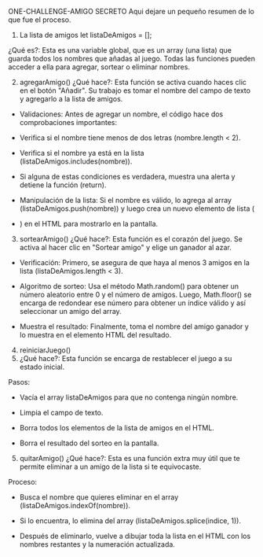 ONE-CHALLENGE-AMIGO SECRETO
Aqui dejare un pequeño resumen de lo que fue el proceso.


1. La lista de amigos
let listaDeAmigos = [];

¿Qué es?: Esta es una variable global, que es un array (una lista) que guarda todos los nombres que añadas al juego. Todas las funciones pueden acceder a ella para agregar, sortear o eliminar nombres.

2. agregarAmigo()
¿Qué hace?: Esta función se activa cuando haces clic en el botón "Añadir". Su trabajo es tomar el nombre del campo de texto y agregarlo a la lista de amigos.

- Validaciones: Antes de agregar un nombre, el código hace dos comprobaciones importantes:

 - Verifica si el nombre tiene menos de dos letras (nombre.length < 2).

 - Verifica si el nombre ya está en la lista (listaDeAmigos.includes(nombre)).

 - Si alguna de estas condiciones es verdadera, muestra una alerta y detiene la función (return).

 - Manipulación de la lista: Si el nombre es válido, lo agrega al array (listaDeAmigos.push(nombre)) y luego crea un nuevo elemento de lista (<li>) en el HTML para mostrarlo en la pantalla.

3. sortearAmigo()
¿Qué hace?: Esta función es el corazón del juego. Se activa al hacer clic en "Sortear amigo" y elige un ganador al azar.

 - Verificación: Primero, se asegura de que haya al menos 3 amigos en la lista (listaDeAmigos.length < 3).

 - Algoritmo de sorteo: Usa el método Math.random() para obtener un número aleatorio entre 0 y el número de amigos. Luego, Math.floor() se encarga de redondear ese número para obtener un índice válido y así seleccionar un amigo del array.

 - Muestra el resultado: Finalmente, toma el nombre del amigo ganador y lo muestra en el elemento HTML del resultado.

4. reiniciarJuego()
5. ¿Qué hace?: Esta función se encarga de restablecer el juego a su estado inicial.

Pasos:

 - Vacía el array listaDeAmigos para que no contenga ningún nombre.

 - Limpia el campo de texto.

 - Borra todos los elementos de la lista de amigos en el HTML.

 - Borra el resultado del sorteo en la pantalla.

5. quitarAmigo()
¿Qué hace?: Esta es una función extra muy útil que te permite eliminar a un amigo de la lista si te equivocaste.

Proceso:

 - Busca el nombre que quieres eliminar en el array (listaDeAmigos.indexOf(nombre)).

 - Si lo encuentra, lo elimina del array (listaDeAmigos.splice(indice, 1)).

 - Después de eliminarlo, vuelve a dibujar toda la lista en el HTML con los nombres restantes y la numeración actualizada.
